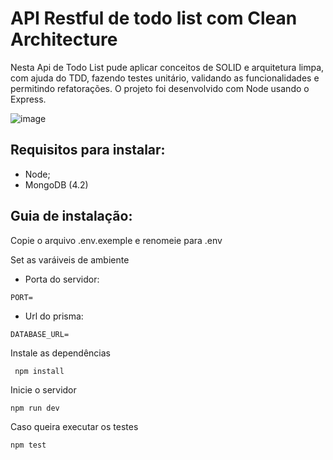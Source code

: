 # API Restful de todo list com Clean Architecture
Nesta Api de Todo List pude aplicar conceitos de SOLID e arquitetura limpa, com ajuda do TDD, fazendo testes unitário, validando as funcionalidades e permitindo refatorações. O projeto foi desenvolvido com Node usando o Express.

![image](https://user-images.githubusercontent.com/31216249/125850028-70b43a94-b9b8-4728-b080-307b4bccdd68.png)

## Requisitos para instalar:
- Node;
- MongoDB (4.2)

## Guia de instalação:

Copie o arquivo .env.exemple e renomeie para .env

Set as varáiveis de ambiente

- Porta do servidor:
```
PORT=
```

- Url do prisma:
```
DATABASE_URL=
```

Instale as dependências

```
 npm install
```

Inicie o servidor

```
npm run dev
```

Caso queira executar os testes

```
npm test
```
